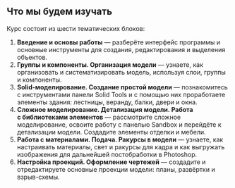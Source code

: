 ## Что мы будем изучать

Курс состоит из шести тематических блоков:

1.  **Введение и основы работы** — разберёте интерфейс программы и основные инструменты для создания, редактирования и выделения объектов.
2.  **Группы и компоненты. Организация модели** — узнаете, как организовать и систематизировать модель, используя слои, группы и компоненты.
3.  **Solid-моделирование. Создание простой модели** — познакомитесь с инструментами панели Solid Tools и с помощью них проработаете элементы здания: лестницы, веранду, балки, двери и окна.
4.  **Сложное моделирование. Детализация модели. Работа с библиотеками элементов** — рассмотрите сложное моделирование, освоите работу с панелью Sandbox и перейдёте к детализации модели. Cоздадите элементы отделки и мебели.
5.  **Работа с материалами. Подача. Ракурсы в модели** — узнаете, как настраивать материалы, свет и ракурсы для кадра и как выгружать изображения для дальнейшей постобработки в Photoshop.
6.  **Настройка проекций. Оформление чертежей** — создадите и отредактируете основные проекции модели: планы, развёртки и взрыв-схемы.